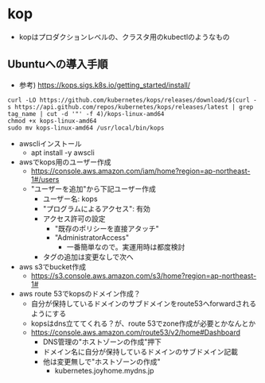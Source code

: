 # kop

* kopはプロダクションレベルの、クラスタ用のkubectlのようなもの

## Ubuntuへの導入手順

* 参考) https://kops.sigs.k8s.io/getting_started/install/
```
curl -LO https://github.com/kubernetes/kops/releases/download/$(curl -s https://api.github.com/repos/kubernetes/kops/releases/latest | grep tag_name | cut -d '"' -f 4)/kops-linux-amd64
chmod +x kops-linux-amd64
sudo mv kops-linux-amd64 /usr/local/bin/kops
```
* awscliインストール
  * apt install -y awscli
* awsでkops用のユーザー作成
  * https://console.aws.amazon.com/iam/home?region=ap-northeast-1#/users
  * "ユーザーを追加"から下記ユーザー作成
    * ユーザー名: kops
    * "プログラムによるアクセス": 有効
    * アクセス許可の設定
      * "既存のポリシーを直接アタッチ"
      * "AdministratorAccess"
        * 一番簡単なので。実運用時は都度検討
    * タグの追加は変更なしで次へ
* aws s3でbucket作成
  * https://s3.console.aws.amazon.com/s3/home?region=ap-northeast-1#
* aws route 53でkopsのドメイン作成？
  * 自分が保持しているドメインのサブドメインをroute53へforwardされるようにする
  * kopsはdns立ててくれる？が、route 53でzone作成が必要とかなんとか
  * https://console.aws.amazon.com/route53/v2/home#Dashboard
    * DNS管理の"ホストゾーンの作成"押下
    * ドメイン名に自分が保持しているドメインのサブドメイン記載
    * 他は変更無しで"ホストゾーンの作成"
      * kubernetes.joyhome.mydns.jp
